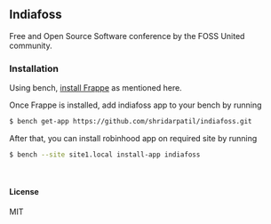 ## Indiafoss

Free and Open Source Software conference by the FOSS United community.


### Installation

Using bench, [install Frappe](https://github.com/frappe/bench#installation) as mentioned here.

Once Frappe is installed, add indiafoss app to your bench by running

```sh
$ bench get-app https://github.com/shridarpatil/indiafoss.git
```

After that, you can install robinhood app on required site by running

```sh
$ bench --site site1.local install-app indiafoss
```

<br />


#### License

MIT
